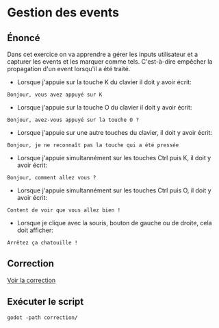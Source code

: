 # Gestion des events

## Énoncé

Dans cet exercice on va apprendre a gérer les inputs utilisateur et a capturer les events et les marquer comme tels.
C'est-à-dire empêcher la propagation d'un event lorsqu'il a été traité.

* Lorsque j'appuie sur la touche K du clavier il doit y avoir écrit:

`Bonjour, vous avez appuyé sur K`

* Lorsque j'appuie sur la touche O du clavier il doit y avoir écrit:


`Bonjour, avez-vous appuyé sur la touche O ?`
* Lorsque j'appuie sur une autre touches du clavier, il doit y avoir écrit:

`Bonjour, je ne reconnaît pas la touche qui a été pressée`
* Lorsque j'appuie simultannément sur les touches Ctrl puis K, il doit y avoir écrit:

`Bonjour, comment allez vous ?`

* Lorsque j'appuie simultannément sur les touches Ctrl puis O, il doit y avoir écrit:

`Content de voir que vous allez bien !`

* Lorsque je clique avec la souris, bouton de gauche ou de droite, cela doit afficher:

`Arrêtez ça chatouille !`

## Correction

[Voir la correction](./correction)

## Exécuter le script

```shell
godot -path correction/
```

